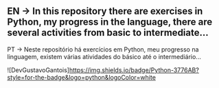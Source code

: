 EN -> In this repository there are exercises in Python, my progress in the language, there are several activities from basic to intermediate...
--------------------------------------------------------------------------------------------------------------------------------------------------
PT -> Neste repositório há exercícios em Python, meu progresso na linguagem, existem várias atividades do básico até o intermediário...

![DevGustavoGantois]https://img.shields.io/badge/Python-3776AB?style=for-the-badge&logo=python&logoColor=white
